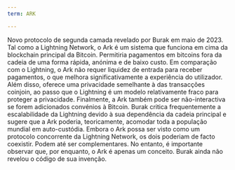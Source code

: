 ```yaml
---
term: ARK

---
```

Novo protocolo de segunda camada revelado por Burak em maio de 2023. Tal como a Lightning Network, o Ark é um sistema que funciona em cima da blockchain principal da Bitcoin. Permitiria pagamentos em bitcoins fora da cadeia de uma forma rápida, anónima e de baixo custo. Em comparação com o Lightning, o Ark não requer liquidez de entrada para receber pagamentos, o que melhora significativamente a experiência do utilizador. Além disso, oferece uma privacidade semelhante à das transacções coinjoin, ao passo que o Lightning é um modelo relativamente fraco para proteger a privacidade. Finalmente, a Ark também pode ser não-interactiva se forem adicionados convénios à Bitcoin. Burak critica frequentemente a escalabilidade da Lightning devido à sua dependência da cadeia principal e sugere que a Ark poderia, teoricamente, acomodar toda a população mundial em auto-custódia. Embora o Ark possa ser visto como um protocolo concorrente da Lightning Network, os dois poderiam de facto coexistir. Podem até ser complementares. No entanto, é importante observar que, por enquanto, o Ark é apenas um conceito. Burak ainda não revelou o código de sua invenção.